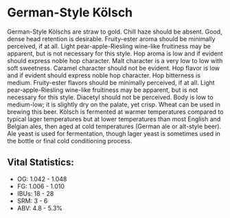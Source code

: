 # German-Style Kölsch

German-Style Kölschs are straw to gold. Chill haze should be absent. Good, dense head retention is desirable. Fruity-ester aroma should be minimally perceived, if at all. Light pear-apple-Riesling wine-like fruitiness may be apparent, but is not necessary for this style. Hop aroma is low and if evident should express noble hop character. Malt character is a very low to low with soft sweetness. Caramel character should not be evident. Hop flavor is low and if evident should express noble hop character. Hop bitterness is medium. Fruity-ester flavors should be minimally perceived, if at all. Light pear-apple-Riesling wine-like fruitiness may be apparent, but is not necessary for this style. Diacetyl should not be perceived. Body is low to medium-low; it is slightly dry on the palate, yet crisp. Wheat can be used in brewing this beer. Kölsch is fermented at warmer temperatures compared to typical lager temperatures but at lower temperatures than most English and Belgian ales, then aged at cold temperatures (German ale or alt-style beer). Ale yeast is used for fermentation, though lager yeast is sometimes used in the bottle or final cold conditioning process.

## Vital Statistics:

- OG: 1.042 - 1.048
- FG: 1.006 - 1.010
- IBUs: 18 - 28
- SRM: 3 - 6
- ABV: 4.8 - 5.3% 